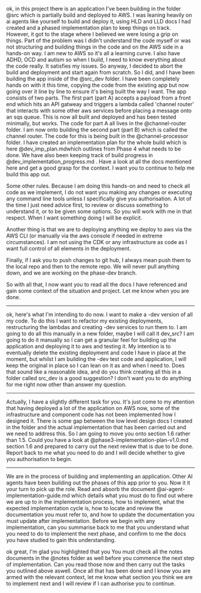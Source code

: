 ok, in this project there is an application I've been building in the folder @src which is partially build and deployed to AWS. I was leaning heavily on ai agents like yourself to build and deploy it, using HLD and LLD docs I had created and a phased implementation plan to keep things on track. However, it got to the stage where I believed we were losing a grip on things. Part of the problem was I didn't understand the code myself or was not structuring and building things in the code and on the AWS side in a hands-on way. I am new to AWS so it's all a learning curve. I also have ADHD, OCD and autism so when I build, I need to know everything about the code really. It satisfies my issues. So anyway, I decided to abort the build and deployment and start again from scratch. So I did, and I have been building the app inside of the @src_dev folder. I have been completely hands on with it this time, copying the code from the existing app but now going over it line by line to ensure it's being built the way I want. The app consists of two parts. The first part (part A) accepts a payload from a front end which hits an API gatweay and triggers a lambda called 'channel router' that interacts with some other aws services before placing a message onto an sqs queue. This is now all built and deployed and has been tested minimally, but works. The code for part A all lives in the @channel-router folder. I am now onto building the second part (part B) which is called the channel router. The code for this is being built in the @channel-processor folder. I have created an implementation plan for the whole build which is here @dev_imp_plan.mdwhich outlines from Phase 4 what needs to be done. We have also been keeping track of build progress in @dev_implementation_progress.md . Have a look at all the docs mentioned here and get a good grasp for the context. I want you to continue to help me build this app out. 

Some other rules.
Because I am doing this hands-on and need to check all code as we implement, I do not want you making any changes or executing any command line tools unless I specifically give you authorisation. A lot of the time I just need advice first, to review or discuss something to understand it, or to be given some options. So you will work with me in that respect. When I want something doing I will be explicit. 

Another thing is that we are to deploying anything we deploy to aws via the AWS CLI (or manually via the aws console if needed in extreme circumstances). I am not using the CDK or any infrastructure as code as I want full control of all elements in the deployment. 

Finally, if I ask you to push changes to git hub, I always mean push them to the local repo and then to the remote repo. We will never pull anything down, and we are working on the phase-dev branch. 

So with all that, I now want you to read all the docs I have referenced and gain some context of the situation and project. Let me know when you are done.

-----

ok, here's what I'm intending to do now. I want to make a -dev version of all my code. To do this I want to refactor my existing deployments, restructuring the lambdas and creating -dev services to run them to. I am going to do all this manually in a new folder, maybe I will call it dev_src? I am going to do it manually so I can get a granular feel for building up the application and deploying it to aws and testing it. My intention is to eventually delete the existing deployment and code I have in place at the moment, but whilst I am building the -dev test code and application, I will keep the original in place so I can lean on it as and when I need to. Does that sound like a reasonable idea, and do you think creating all this in a folder called src_dev is a good suggestion? I don't want you to do anything for me right now other than answer my question.

-----

Actually, I have a slightly different task for you. It's just come to my attention that having deployed a lot of the application on AWS now, some of the infrastructure and component code has not been implemented how I designed it. There is some gap between the low level design docs I created in the folder and the actual implementation that has been carried out and we need to address this. So I am going to move you onto section 1.6 rather than 1.5. Could you have a look at @phase3-implementation-plan-v1.0.md section 1.6 and prepared to carry out the next review that is due to be done. Report back to me what you need to do and I will decide whether to give you authorisation to begin.

-----

We are in the process of building and implementing an application. Other AI agents have been building out the phases of this app prior to you. Now it it your turn to pick up the role. Read and absorb the document @ai-agent-implementation-guide.md which details what you must do to find out where we are up to in the implementation process, how to implement, what the expected implementation cycle is, how to locate and review the documentation you must refer to, and how to update the documentation you must update after implementation. Before we begin with any implementation, can you summarise back to me that you understand what you need to do to implement the next phase, and confirm to me the docs you have studied to gain this understanding.

ok great, I'm glad you highlighted that you
You must check all the notes documents in the @notes folder as well before you commence the next step of implementation. Can you read those now and then carry out the tasks you outlined above aswell. Once all that has been done and I know you are armed with the relevant context, let me know what section you think we are to implement next and I will review if I can authorise you to continue.
